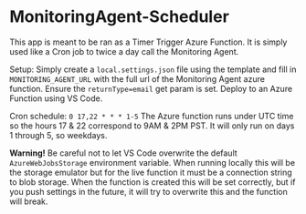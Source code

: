 # MonitoringAgent-Scheduler

This app is meant to be ran as a Timer Trigger Azure Function. It is simply used like a Cron job to twice a day call the Monitoring Agent.

Setup: Simply create a `local.settings.json` file using the template and fill in `MONITORING_AGENT_URL` with the full url of the Monitoring Agent azure function. Ensure the `returnType=email` get param is set. Deploy to an Azure Function using VS Code.

Cron schedule: `0 17,22 * * * 1-5`
The Azure function runs under UTC time so the hours 17 & 22 correspond to 9AM & 2PM PST. It will only run on days 1 through 5, so weekdays.

**Warning!** Be careful not to let VS Code overwrite the default `AzureWebJobsStorage` environment variable. When running locally this will be the storage emulator but for the live function it must be a connection string to blob storage. When the function is created this will be set correctly, but if you push settings in the future, it will try to overwrite this and the function will break.